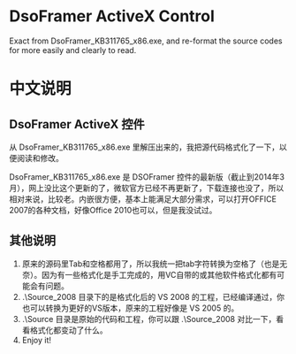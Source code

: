 # DsoFramer ActiveX Control
Exact from DsoFramer_KB311765_x86.exe, and re-format the source codes for more easily and clearly to read.

# 中文说明
## DsoFramer ActiveX 控件
从 DsoFramer_KB311765_x86.exe 里解压出来的，我把源代码格式化了一下，以便阅读和修改。

DsoFramer_KB311765_x86.exe 是 DSOFramer 控件的最新版（截止到2014年3月），网上没比这个更新的了，微软官方已经不再更新了，下载连接也没了，所以相对来说，比较老。内嵌很方便，基本上能满足大部分需求，可以打开OFFICE 2007的各种文档，好像Office 2010也可以，但是我没试过。

## 其他说明

1. 原来的源码里Tab和空格都用了，所以我统一把tab字符转换为空格了（也是无奈）。因为有一些格式化是手工完成的，用VC自带的或其他软件格式化都有可能会有问题。
2. .\Source_2008 目录下的是格式化后的 VS 2008 的工程，已经编译通过，你也可以转换为更好的VS版本，原来的工程好像是 VS 2005 的。
3. .\Source 目录是原始的代码和工程，你可以跟 .\Source_2008 对比一下，看看格式化都变动了什么。
4. Enjoy it!

